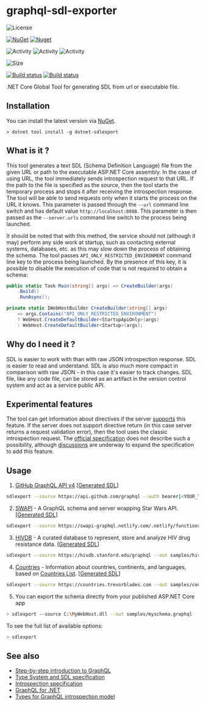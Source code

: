 # graphql-sdl-exporter

![License](https://img.shields.io/github/license/sungam3r/graphql-sdl-exporter)

[![NuGet](https://img.shields.io/nuget/v/dotnet-sdlexport)](https://www.nuget.org/packages/dotnet-sdlexport)
[![Nuget](https://img.shields.io/nuget/dt/dotnet-sdlexport)](https://www.nuget.org/packages/dotnet-sdlexport)

![Activity](https://img.shields.io/github/commit-activity/w/sungam3r/graphql-sdl-exporter)
![Activity](https://img.shields.io/github/commit-activity/m/sungam3r/graphql-sdl-exporter)
![Activity](https://img.shields.io/github/commit-activity/y/sungam3r/graphql-sdl-exporter)

![Size](https://img.shields.io/github/repo-size/sungam3r/graphql-sdl-exporter)

[![Build status](https://github.com/sungam3r/graphql-sdl-exporter/workflows/Publish%20preview%20to%20GitHub%20registry/badge.svg)](https://github.com/sungam3r/graphql-sdl-exporter/actions?query=workflow%3A%22Publish+preview+to+GitHub+registry%22)
[![Build status](https://github.com/sungam3r/graphql-sdl-exporter/workflows/Publish%20release%20to%20Nuget%20registry/badge.svg)](https://github.com/sungam3r/graphql-sdl-exporter/actions?query=workflow%3A%22Publish+release+to+Nuget+registry%22)

.NET Core Global Tool for generating SDL from url or executable file.

## Installation

You can install the latest version via [NuGet](https://www.nuget.org/packages/dotnet-sdlexport).

```
> dotnet tool install -g dotnet-sdlexport
```

## What is it ?

This tool generates a text SDL (Schema Definition Language) file from the given URL or path to the
executable ASP.NET Core assembly. In the case of using URL, the tool immediately sends introspection
request to that URL. If the path to the file is specified as the source, then the tool starts the
temporary process and stops it after receiving the introspection response. The tool will be able
to send requests only when it starts the process on the URL it knows. This parameter is passed
through the `--url` command line switch and has default value `http://localhost:8088`. This
parameter is then passed as the `--server.urls` command line switch to the process being launched.

It should be noted that with this method, the service should not (although it may) perform any side work
at startup, such as contacting external systems, databases, etc. as this may slow down the process of
obtaining the schema. The tool passes `API_ONLY_RESTRICTED_ENVIRONMENT` command line key to the
process being launched. By the presence of this key, it is possible to disable the execution of code
that is not required to obtain a schema:
```C#
public static Task Main(string[] args) => CreateBuilder(args)
    .Build()
    .RunAsync();

private static IWebHostBuilder CreateBuilder(string[] args)
    => args.Contains("API_ONLY_RESTRICTED_ENVIRONMENT")
    ? WebHost.CreateDefaultBuilder<StartupApiOnly>(args)
    : WebHost.CreateDefaultBuilder<Startup>(args);
```

## Why do I need it ?

SDL is easier to work with than with raw JSON introspection response. SDL is easier to read and understand.
SDL is also much more compact in comparison with raw JSON - in this case it's easier to track changes. SDL
file, like any code file, can be stored as an artifact in the version control system and act as a service 
public API. 

## Experimental features

The tool can get information about directives if the server [supports](https://github.com/sungam3r/graphql-introspection-model/blob/master/src/GraphQL.IntrospectionModel/IntrospectionQuery.cs#L102) this feature.
If the server does not support directive return (in this case server returns a request validation error),
then the tool uses the classic introspection request. The [official specification](https://graphql.github.io/graphql-spec/June2018/#)
does not describe such a possibility, although [discussions](https://github.com/graphql/graphql-spec/issues/300) are underway to expand the specification to add this feature.

## Usage

1. [GitHub GraphQL API v4](https://developer.github.com/v4/) [[Generated SDL](samples/github.graphql)]

```sh
sdlexport --source https://api.github.com/graphql --auth bearer|<YOUR_TOKEN> --out samples/github.graphql
```

2. [SWAPI](http://graphql.org/swapi-graphql/) - A GraphQL schema and server wrapping Star Wars API. [[Generated SDL](samples/swapi.graphql)]

```sh
sdlexport --source https://swapi-graphql.netlify.com/.netlify/functions/index --out samples/swapi.graphql
```

3. [HIVDB](https://hivdb.stanford.edu/page/graphiql/) - A curated database to represent, store and analyze HIV drug resistance data. [[Generated SDL](samples/hivdb.graphql)]

```sh
sdlexport --source https://hivdb.stanford.edu/graphql --out samples/hivdb.graphql
```

4. [Countries](https://countries.trevorblades.com/) - Information about countries, continents, and languages, based on [Countries List](https://annexare.github.io/Countries/). [[Generated SDL](samples/countries.graphql)]

```sh
sdlexport --source https://countries.trevorblades.com --out samples/countries.graphql
```

5. You can export the schema directly from your published ASP.NET Core app

```sh
> sdlexport --source C:\MyWebHost.dll --out samples/myschema.graphql
```

To see the full list of available options:
```sh
> sdlexport
``` 

## See also

- [Step-by-step introduction to GraphQL](https://graphql.org/learn/)
- [Type System and SDL specification](http://spec.graphql.org/June2018/#sec-Type-System)
- [Introspection specification](http://spec.graphql.org/June2018/#sec-Introspection)
- [GraphQL for .NET](https://github.com/graphql-dotnet/graphql-dotnet)
- [Types for GraphQL introspection model](https://github.com/sungam3r/graphql-introspection-model)
